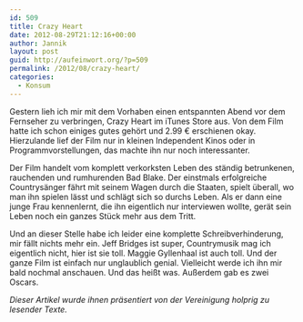 ```yaml
---
id: 509
title: Crazy Heart
date: 2012-08-29T21:12:16+00:00
author: Jannik
layout: post
guid: http://aufeinwort.org/?p=509
permalink: /2012/08/crazy-heart/
categories:
  - Konsum
---
```

Gestern lieh ich mir mit dem Vorhaben einen entspannten Abend vor dem Fernseher zu verbringen, Crazy Heart im iTunes Store aus. Von dem Film hatte ich schon einiges gutes gehört und 2.99 € erschienen okay. Hierzulande lief der Film nur in kleinen Independent Kinos oder in Programmvorstellungen, das machte ihn nur noch interessanter.

Der Film handelt vom komplett verkorksten Leben des ständig betrunkenen, rauchenden und rumhurenden Bad Blake. Der einstmals erfolgreiche Countrysänger fährt mit seinem Wagen durch die Staaten, spielt überall, wo man ihn spielen lässt und schlägt sich so durchs Leben. Als er dann eine junge Frau kennenlernt, die ihn eigentlich nur interviewen wollte, gerät sein Leben noch ein ganzes Stück mehr aus dem Tritt.

Und an dieser Stelle habe ich leider eine komplette Schreibverhinderung, mir fällt nichts mehr ein. Jeff Bridges ist super, Countrymusik mag ich eigentlich nicht, hier ist sie toll. Maggie Gyllenhaal ist auch toll. Und der ganze Film ist einfach nur unglaublich genial. Vielleicht werde ich ihn mir bald nochmal anschauen. Und das heißt was. Außerdem gab es zwei Oscars.

_Dieser Artikel wurde ihnen präsentiert von der Vereinigung holprig zu lesender Texte._